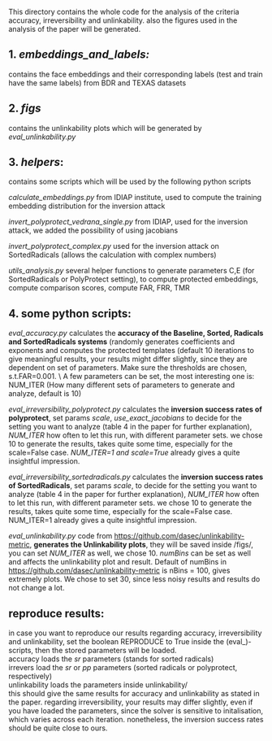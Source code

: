 This directory contains the whole code for the analysis of the criteria accuracy, irreversibility and unlinkability. also the figures used in the analysis of the paper will be generated.


## 1. *embeddings_and_labels:*
contains the face embeddings and their corresponding labels (test and train have the same labels) from BDR and TEXAS datasets

## 2. *figs*
contains the unlinkability plots which will be generated by *eval_unlinkability.py*

## 3. *helpers*:
contains some scripts which will be used by the following python scripts

*calculate_embeddings.py*                   from IDIAP institute, used to compute the training embedding distribution for the inversion attack

*invert_polyprotect_vedrana_single.py*        from IDIAP, used for the inversion attack, we added the possibility of using jacobians

*invert_polyprotect_complex.py*       used for the inversion attack on SortedRadicals (allows the calculation with complex numbers)

*utils_analysis.py*             several helper functions to generate parameters C,E (for SortedRadicals or PolyProtect setting), to compute protected embeddings, compute comparison scores, compute FAR, FRR, TMR



## 4. some python scripts:

*eval_accuracy.py*        calculates the **accuracy of the Baseline, Sorted, Radicals and SortedRadicals systems** \(randomly generates coefficients and exponents and computes the protected templates (default 10 iterations to give meaningful results, your results might differ slightly, since they are dependent on set of parameters. Make sure the thresholds are chosen, s.t.FAR=0.001. \ A few parameters can be set, the most interesting one is: NUM_ITER (How many different sets of parameters to generate and analyze, default is 10)

*eval_irreversibility_polyprotect.py*    calculates the **inversion success rates of polyprotect**, set params *scale*,
*use_exact_jacobians* to decide for the setting you want to analyze (table 4 in the paper for further explanation), *NUM_ITER* how often to let this run, with different parameter sets. we chose 10 to generate the results, takes quite some time, especially for the scale=False case. *NUM_ITER=1 and scale=True* already gives a quite insightful impression.

*eval_irreversibility_sortedradicals.py*   calculates the **inversion success rates of SortedRadicals**, set params *scale*,
to decide for the setting you want to analyze (table 4 in the paper for further explanation), *NUM_ITER* how often to let this run, with different parameter sets. we chose 10 to generate the results, takes quite some time, especially for the scale=False case. NUM_ITER=1 already gives a quite insightful impression.

*eval_unlinkability.py*   code from https://github.com/dasec/unlinkability-metric, **generates the Unlinkability plots**, they will be saved inside /figs/, you can set *NUM_ITER* as well, we chose 10. *numBins* can be set as well and affects the unlinkability plot and result. Default of numBins in https://github.com/dasec/unlinkability-metric is nBins = 100, gives extremely plots. We chose to set 30, since less noisy results and results do not change a lot.


## reproduce results:
in case you want to reproduce our results regarding accuracy, irreversibility and unlinkability, set the boolean REPRODUCE
to True inside the (eval_)-scripts, then the stored parameters will be loaded.  \
accuracy loads the _sr_ parameters (stands for sorted radicals)\
irrevers load the _sr_ or _pp_ parameters (sorted radicals or polyprotect, respectively)\
unlinkability loads the parameters inside unlinkability/\
this should give the same results for accuracy and unlinkability as stated in the paper. regarding irreversibility, your results may differ slightly, even if you have loaded the parameters, since the solver is sensitive to initalisation, which varies across each iteration. nonetheless, the inversion success rates should be quite close to ours.
